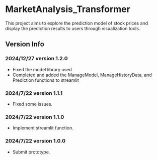 # MarketAnalysis_Transformer

This project aims to explore the prediction model of stock prices and display the prediction results to users through visualization tools.

## Version Info
### 2024/12/27 version 1.2.0
- Fixed the model library used
- Completed and added the ManageModel, ManageHistoryData, and Prediction functions to streamlit

### 2024/7/22 version 1.1.1
- Fixed some issues.

### 2024/7/22 version 1.1.0
- Implement streamlit function.

### 2024/7/22 version 1.0.0
- Submit prototype.
